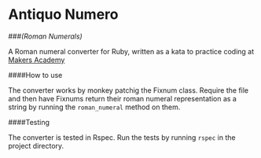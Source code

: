 Antiquo Numero
==============
###*(Roman Numerals)*

A Roman numeral converter for Ruby, written as a kata to practice coding at [Makers Academy](http://www.makersacademy.com/)

####How to use

The converter works by monkey patchig the Fixnum class. Require the file and
then have Fixnums return their roman numeral representation as a string by
running the `roman_numeral` method on them.

####Testing

The converter is tested in Rspec. Run the tests by running `rspec` in the
project directory.
